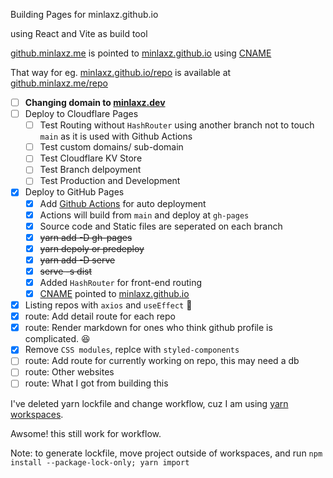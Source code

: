 Building Pages for minlaxz.github.io

using React and Vite as build tool

[github.minlaxz.me](https://github.minlaxz.me) is pointed to [minlaxz.github.io](https://minlaxz.github.io) using [CNAME](https://github.com/minlaxz/minlaxz.github.io/blob/5b8dc6e5f5cee8b5f51c5a282d9b3c8ca3a64e4c/CNAME#L1)

That way for eg. [minlaxz.github.io/repo]() is available at [github.minlaxz.me/repo]()

- [ ] **Changing domain to [minlaxz.dev]()**
- [ ] Deploy to Cloudflare Pages
  - [ ] Test Routing without `HashRouter` using another branch not to touch `main` as it is used with Github Actions
  - [ ] Test custom domains/ sub-domain
  - [ ] Test Cloudflare KV Store
  - [ ] Test Branch delpoyment
  - [ ] Test Production and Development
- [x] Deploy to GitHub Pages
  - [x] Add [Github Actions](.github/workflows/deploy-pages-on-pr-to-main.yml) for auto deployment
  - [x] Actions will build from `main` and deploy at `gh-pages`
  - [x] Source code and Static files are seperated on each branch
  - [x] ~~yarn add -D gh-pages~~
  - [x] ~~yarn depoly or predeploy~~
  - [x] ~~yarn add -D serve~~
  - [x] ~~serve -s dist~~
  - [x] Added `HashRouter` for front-end routing
  - [x] [CNAME](https://github.com/minlaxz/minlaxz.github.io/blob/5b8dc6e5f5cee8b5f51c5a282d9b3c8ca3a64e4c/CNAME#L1) pointed to [minlaxz.github.io]()
- [x] Listing repos with `axios` and `useEffect` 🤷
- [x] route: Add detail route for each repo
- [x] route: Render markdown for ones who think github profile is complicated. 😆
- [x] Remove `CSS modules`, replce with `styled-components`
- [ ] route: Add route for currently working on repo, this may need a db
- [ ] route: Other websites
- [ ] route: What I got from building this

I've deleted yarn lockfile and change workflow, cuz I am using [yarn workspaces](https://yarnpkg.com/lang/en/docs/workspaces/).

Awsome! this still work for workflow.

Note: to generate lockfile, move project outside of workspaces, and run `npm install --package-lock-only; yarn import`
